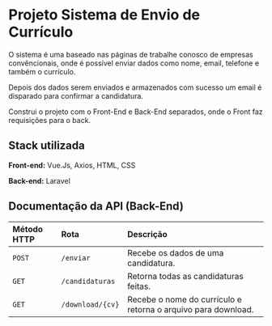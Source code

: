 
# Projeto Sistema de Envio de Currículo

O sistema é uma baseado nas páginas de trabalhe conosco de empresas convêncionais, onde é possível enviar dados como nome, email, telefone e também o currículo. 

Depois dos dados serem enviados e armazenados com sucesso um email é disparado para confirmar a candidatura.

Construi o projeto com o Front-End e Back-End separados, onde o Front faz requisições para o back.


## Stack utilizada

**Front-end:** Vue.Js, Axios, HTML, CSS

**Back-end:** Laravel


## Documentação da API (Back-End)


| Método HTTP   |Rota| Descrição                           |
| :---------- | :--------- | :---------------------------------- |
| `POST` | `/enviar` | Recebe os dados de uma candidatura. |
| `GET` | `/candidaturas` | Retorna todas as candidaturas feitas. |
| `GET` | `/download/{cv}` | Recebe o nome do currículo e retorna o arquivo para download. |




